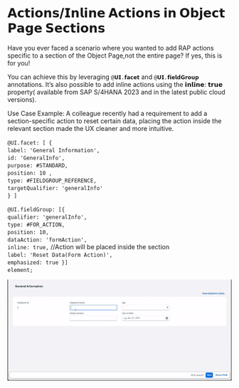# 𝗔𝗰𝘁𝗶𝗼𝗻𝘀/𝗜𝗻𝗹𝗶𝗻𝗲 𝗔𝗰𝘁𝗶𝗼𝗻𝘀 𝗶𝗻 𝗢𝗯𝗷𝗲𝗰𝘁 𝗣𝗮𝗴𝗲 𝗦𝗲𝗰𝘁𝗶𝗼𝗻𝘀

Have you ever faced a scenario where you wanted to add RAP actions specific to a section of the Object Page,not the entire page? If yes, this is for you!

You can achieve this by leveraging `@𝗨𝗜.𝗳𝗮𝗰𝗲𝘁` and `@𝗨𝗜.𝗳𝗶𝗲𝗹𝗱𝗚𝗿𝗼𝘂𝗽` annotations. It’s also possible to add inline actions using the 𝗶𝗻𝗹𝗶𝗻𝗲: 𝘁𝗿𝘂𝗲 property( available from SAP S/4HANA 2023 and in the latest public cloud versions).

Use Case Example: A colleague recently had a requirement to add a section-specific action to reset certain data, placing the action inside the relevant section made the UX cleaner and more intuitive.

`@UI.facet: [ {`\
 `label: 'General Information',`\
 `id: 'GeneralInfo',`\
 `purpose: #STANDARD,`\
 `position: 10 ,`\
 `type: #FIELDGROUP_REFERENCE,`\
 `targetQualifier: 'generalInfo'`\
 `} ]`

 `@UI.fieldGroup: [{`\
 `qualifier: 'generalInfo',`\
 `type: #FOR_ACTION,`\
 `position: 10,`\
 `dataAction: 'formAction',`\
 `inline: true,` //Action will be placed inside the section\
 `label: 'Reset Data(Form Action)',`\
 `emphasized: true }]`\
 `element;`

![Inline_Actions_in_Object_Page_Sections ](../src/images/Inline_Actions_in_Object_Page_Sections.gif)
